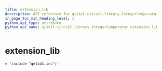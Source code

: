 ```yaml
---
title: extension_lib
description: API reference for qiskit.circuit.library.IntegerComparator.extension_lib
in_page_toc_min_heading_level: 1
python_api_type: attribute
python_api_name: qiskit.circuit.library.IntegerComparator.extension_lib
---
```


# extension\_lib

<span id="qiskit.circuit.library.IntegerComparator.extension_lib" />

`= 'include "qelib1.inc";'`

